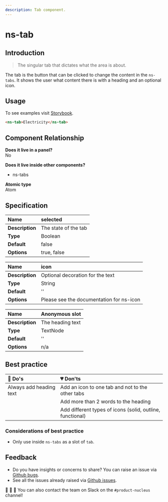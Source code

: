 ```yaml
---
description: Tab component.
---
```


# ns-tab

## Introduction

> The singular tab that dictates what the area is about.

The tab is the button that can be clicked to change the content in the `ns-tabs`. It shows the user what content there is with a heading and an optional icon.

## Usage

To see examples visit [Storybook](https://nucleus.bgdigital.xyz/demo/index.html?path=/story/ns-tab--tab).

```html
<ns-tab>Electricity</ns-tab>
```

## Component Relationship

**Does it live in a panel?**  
No

**Does it live inside other components?**  
* ns-tabs

**Atomic type**  
Atom

## Specification

| **Name** | selected |
| :--- | :--- |
| **Description** | The state of the tab |
| **Type** | Boolean |
| **Default** | false |
| **Options** | true, false |

| **Name** | icon |
| :--- | :--- |
| **Description** | Optional decoration for the text |
| **Type** | String |
| **Default** | '' |
| **Options** | Please see the documentation for ns-icon |

| **Name** | Anonymous slot |
| :--- | :--- |
| **Description** | The heading text |
| **Type** | TextNode |
| **Default** | '' |
| **Options** | n/a |

## Best practice

| 💚 Do's | 💔 Don'ts |
| :--- | :--- |
| Always add heading text | Add an icon to one tab and not to the other tabs |
| | Add more than 2 words to the heading |
| | Add different types of icons (solid, outline, functional) |

### Considerations of best practice

* Only use inside `ns-tabs` as a slot of `tab`.

## Feedback

* Do you have insights or concerns to share? You can raise an issue via [Github bugs](https://github.com/ConnectedHomes/nucleus/issues/new?assignees=&labels=Bug&template=a--bug-report.md&title=[bug]%20[ns-tab]).
* See all the issues already raised via [Github issues](https://github.com/connectedHomes/nucleus/issues?utf8=%E2%9C%93&q=is%3Aopen+is%3Aissue+label%3ABug+[ns-tab]).

💩 🎉 🦄 You can also contact the team on Slack on the `#product-nucleus` channel!
